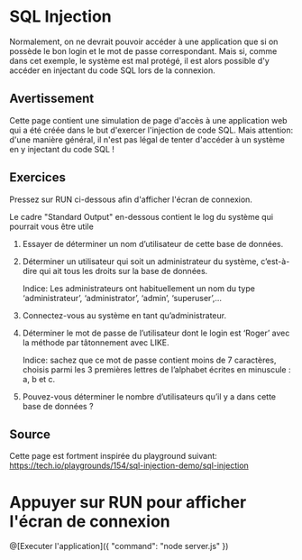 # SQL Injection

Normalement, on ne devrait pouvoir accéder à une application que si on possède le bon login et le mot de passe correspondant. 
Mais si, comme dans cet exemple, le système est mal protégé, il est alors possible d'y accéder en injectant du code SQL lors de la connexion.

## Avertissement
Cette page contient une simulation de page d'accès à une application web qui a été créée dans le but d'exercer l'injection de code SQL. Mais attention: d'une manière général, il n'est pas légal de tenter d'accéder à un système en y injectant du code SQL !

## Exercices
Pressez sur RUN ci-dessous afin d'afficher l'écran de connexion. 

Le cadre "Standard Output" en-dessous contient le log du système qui pourrait vous être utile
1)	Essayer de déterminer un nom d’utilisateur de cette base de données.
2)	Déterminer un utilisateur qui soit un administrateur du système, c’est-à-dire qui ait tous les droits sur la base de données.

    Indice: Les administrateurs ont habituellement un nom du type ‘administrateur’, ‘administrator’, ‘admin’, ‘superuser’,…
3)	Connectez-vous au système en tant qu’administrateur.
4)	Déterminer le mot de passe de l’utilisateur dont le login est ‘Roger’ avec la méthode par tâtonnement avec LIKE.

    Indice: sachez que ce mot de passe contient moins de 7 caractères, choisis parmi les 3 premières lettres de l’alphabet écrites en minuscule : a, b et c.
    
5)  Pouvez-vous déterminer le nombre d’utilisateurs qu’il y a dans cette base de données ?
## Source
Cette page est fortment inspirée du playground suivant: https://tech.io/playgrounds/154/sql-injection-demo/sql-injection

# Appuyer sur RUN pour afficher l'écran de connexion

@[Executer l'application]({ "command": "node server.js" })

